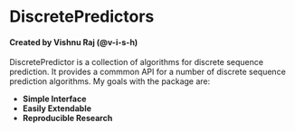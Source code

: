 # DiscretePredictors

#### Created by Vishnu Raj (@v-i-s-h)

DiscretePredictor is a collection of algorithms for discrete sequence prediction. It provides a commmon API for a number of discrete sequence prediction algorithms. My goals with the package are:
- **Simple Interface**
- **Easily Extendable**
- **Reproducible Research**